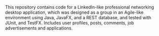 

This repository contains code for a LinkedIn-like professional networking desktop application, which was designed as a group in an Agile-like environment using Java, JavaFX, 
and a REST database, and tested with JUnit, and TestFX. Includes user profiles, posts, comments, job advertisements and applications. 




